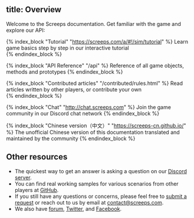 title: Overview
---
Welcome to the Screeps documentation. Get familiar with the game and explore our API:

{% index_block "Tutorial" "https://screeps.com/a/#!/sim/tutorial" %}
Learn game basics step by step in our interactive tutorial  
{% endindex_block %} 

{% index_block "API Reference" "/api" %}
Reference of all game objects, methods and prototypes
{% endindex_block %} 

{% index_block "Contributed articles" "/contributed/rules.html" %}
Read articles written by other players, or contribute your own  
{% endindex_block %}  

{% index_block "Chat" "http://chat.screeps.com" %}
Join the game community in our Discord chat network 
{% endindex_block %}

{% index_block "Chinese version（中文）" "https://screeps-cn.github.io/" %}
The unofficial Chinese version of this documentation translated and maintained by the community 
{% endindex_block %}  

## Other resources

* The quickest way to get an answer is asking a question on our [Discord server](http://chat.screeps.com).
* You can find real working samples for various scenarios from other players at [GitHub](https://github.com/search?o=desc&p=1&q=screeps&s=updated&type=Repositories).
* If you still have any questions or concerns, please feel free to [submit a request](http://support.screeps.com/hc/en-us/requests/new) or reach out to us by email at [contact@screeps.com](mailto:contact.screeps.com).
* We also have [forum](http://support.screeps.com/hc/communities/public/topics), [Twitter](https://twitter.com/ScreepsGame), and [Facebook](https://facebook.com/ScreepsGame).
